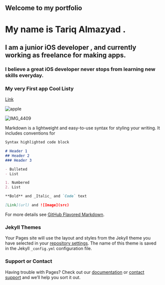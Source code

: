  ## Welcome to my portfolio

# My name is Tariq Almazyad . 

## I am a junior iOS developer , and currently working as freelance for making apps. 

### I believe a great iOS developer never stops from learning new skills everyday.



### My very First app **Cool Listy**
[Link](https://apps.apple.com/us/app/cool-listy/id1495567728?ls=1)


![apple](https://apps.apple.com/us/app/cool-listy/id1495567728?ls=1)



![IMG_4409](https://user-images.githubusercontent.com/34104180/72782135-04171480-3bf1-11ea-9a68-f450e8b0a39d.PNG)


Markdown is a lightweight and easy-to-use syntax for styling your writing. It includes conventions for

```markdown
Syntax highlighted code block

# Header 1
## Header 2
### Header 3

- Bulleted
- List

1. Numbered
2. List

**Bold** and _Italic_ and `Code` text

[Link](url) and ![Image](src)
```

For more details see [GitHub Flavored Markdown](https://guides.github.com/features/mastering-markdown/).

### Jekyll Themes

Your Pages site will use the layout and styles from the Jekyll theme you have selected in your [repository settings](https://github.com/TariqAlmazyad/TariqAlmazyad_portfolio-/settings). The name of this theme is saved in the Jekyll `_config.yml` configuration file.

### Support or Contact

Having trouble with Pages? Check out our [documentation](https://help.github.com/categories/github-pages-basics/) or [contact support](https://github.com/contact) and we’ll help you sort it out.
